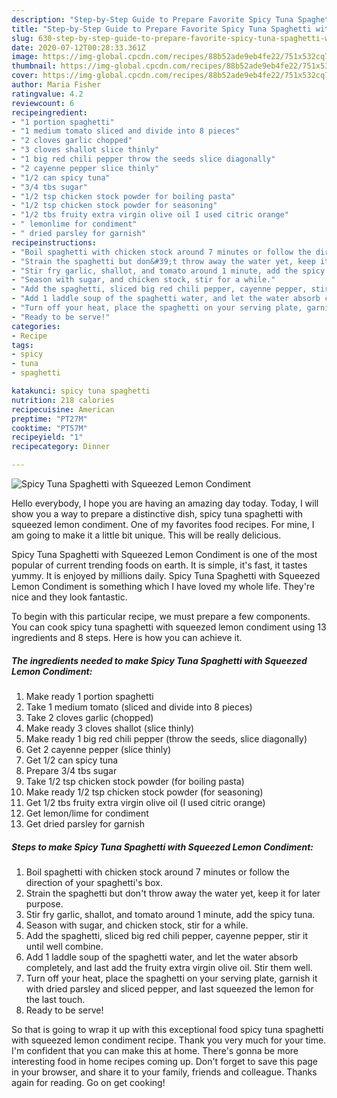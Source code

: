 ```yaml
---
description: "Step-by-Step Guide to Prepare Favorite Spicy Tuna Spaghetti with Squeezed Lemon Condiment"
title: "Step-by-Step Guide to Prepare Favorite Spicy Tuna Spaghetti with Squeezed Lemon Condiment"
slug: 630-step-by-step-guide-to-prepare-favorite-spicy-tuna-spaghetti-with-squeezed-lemon-condiment
date: 2020-07-12T00:28:33.361Z
image: https://img-global.cpcdn.com/recipes/88b52ade9eb4fe22/751x532cq70/spicy-tuna-spaghetti-with-squeezed-lemon-condiment-recipe-main-photo.jpg
thumbnail: https://img-global.cpcdn.com/recipes/88b52ade9eb4fe22/751x532cq70/spicy-tuna-spaghetti-with-squeezed-lemon-condiment-recipe-main-photo.jpg
cover: https://img-global.cpcdn.com/recipes/88b52ade9eb4fe22/751x532cq70/spicy-tuna-spaghetti-with-squeezed-lemon-condiment-recipe-main-photo.jpg
author: Maria Fisher
ratingvalue: 4.2
reviewcount: 6
recipeingredient:
- "1 portion spaghetti"
- "1 medium tomato sliced and divide into 8 pieces"
- "2 cloves garlic chopped"
- "3 cloves shallot slice thinly"
- "1 big red chili pepper throw the seeds slice diagonally"
- "2 cayenne pepper slice thinly"
- "1/2 can spicy tuna"
- "3/4 tbs sugar"
- "1/2 tsp chicken stock powder for boiling pasta"
- "1/2 tsp chicken stock powder for seasoning"
- "1/2 tbs fruity extra virgin olive oil I used citric orange"
- " lemonlime for condiment"
- " dried parsley for garnish"
recipeinstructions:
- "Boil spaghetti with chicken stock around 7 minutes or follow the direction of your spaghetti&#39;s box."
- "Strain the spaghetti but don&#39;t throw away the water yet, keep it for later purpose."
- "Stir fry garlic, shallot, and tomato around 1 minute, add the spicy tuna."
- "Season with sugar, and chicken stock, stir for a while."
- "Add the spaghetti, sliced big red chili pepper, cayenne pepper, stir it until well combine."
- "Add 1 laddle soup of the spaghetti water, and let the water absorb completely, and last add the fruity extra virgin olive oil. Stir them well."
- "Turn off your heat, place the spaghetti on your serving plate, garnish it with dried parsley and sliced pepper, and last squeezed the lemon for the last touch."
- "Ready to be serve!"
categories:
- Recipe
tags:
- spicy
- tuna
- spaghetti

katakunci: spicy tuna spaghetti 
nutrition: 218 calories
recipecuisine: American
preptime: "PT27M"
cooktime: "PT57M"
recipeyield: "1"
recipecategory: Dinner

---
```



![Spicy Tuna Spaghetti with Squeezed Lemon Condiment](https://img-global.cpcdn.com/recipes/88b52ade9eb4fe22/751x532cq70/spicy-tuna-spaghetti-with-squeezed-lemon-condiment-recipe-main-photo.jpg)

Hello everybody, I hope you are having an amazing day today. Today, I will show you a way to prepare a distinctive dish, spicy tuna spaghetti with squeezed lemon condiment. One of my favorites food recipes. For mine, I am going to make it a little bit unique. This will be really delicious.

Spicy Tuna Spaghetti with Squeezed Lemon Condiment is one of the most popular of current trending foods on earth. It is simple, it's fast, it tastes yummy. It is enjoyed by millions daily. Spicy Tuna Spaghetti with Squeezed Lemon Condiment is something which I have loved my whole life. They're nice and they look fantastic.




To begin with this particular recipe, we must prepare a few components. You can cook spicy tuna spaghetti with squeezed lemon condiment using 13 ingredients and 8 steps. Here is how you can achieve it.

<!--inarticleads1-->

##### The ingredients needed to make Spicy Tuna Spaghetti with Squeezed Lemon Condiment:

1. Make ready 1 portion spaghetti
1. Take 1 medium tomato (sliced and divide into 8 pieces)
1. Take 2 cloves garlic (chopped)
1. Make ready 3 cloves shallot (slice thinly)
1. Make ready 1 big red chili pepper (throw the seeds, slice diagonally)
1. Get 2 cayenne pepper (slice thinly)
1. Get 1/2 can spicy tuna
1. Prepare 3/4 tbs sugar
1. Take 1/2 tsp chicken stock powder (for boiling pasta)
1. Make ready 1/2 tsp chicken stock powder (for seasoning)
1. Get 1/2 tbs fruity extra virgin olive oil (I used citric orange)
1. Get  lemon/lime for condiment
1. Get  dried parsley for garnish




<!--inarticleads2-->

##### Steps to make Spicy Tuna Spaghetti with Squeezed Lemon Condiment:

1. Boil spaghetti with chicken stock around 7 minutes or follow the direction of your spaghetti&#39;s box.
1. Strain the spaghetti but don&#39;t throw away the water yet, keep it for later purpose.
1. Stir fry garlic, shallot, and tomato around 1 minute, add the spicy tuna.
1. Season with sugar, and chicken stock, stir for a while.
1. Add the spaghetti, sliced big red chili pepper, cayenne pepper, stir it until well combine.
1. Add 1 laddle soup of the spaghetti water, and let the water absorb completely, and last add the fruity extra virgin olive oil. Stir them well.
1. Turn off your heat, place the spaghetti on your serving plate, garnish it with dried parsley and sliced pepper, and last squeezed the lemon for the last touch.
1. Ready to be serve!




So that is going to wrap it up with this exceptional food spicy tuna spaghetti with squeezed lemon condiment recipe. Thank you very much for your time. I'm confident that you can make this at home. There's gonna be more interesting food in home recipes coming up. Don't forget to save this page in your browser, and share it to your family, friends and colleague. Thanks again for reading. Go on get cooking!
